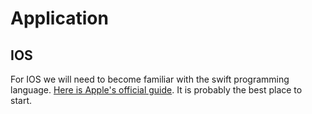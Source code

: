 # Application

## IOS
For IOS we will need to become familiar with the swift programming language. [Here is Apple's official guide](https://developer.apple.com/library/content/referencelibrary/GettingStarted/DevelopiOSAppsSwift/). It is probably the best place to start.
